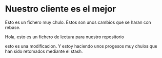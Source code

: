 # Nuestro cliente es el mejor

Esto es un fichero muy chulo. Estos son unos cambios que se haran con rebase.

Hola, esto es un fichero de lectura para nuestro repositorio

esto es una modificacion. Y estoy haciendo unos progesos muy chulos que han sido retomados mediante el stash.
